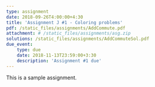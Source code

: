 ```yaml
---
type: assignment
date: 2018-09-26T4:00:00+4:30
title: 'Assignment J #1 - Coloring problems'
pdf: /static_files/assignments/AddCommute.pdf
attachment: # /static_files/assignments/asg.zip
solutions: /static_files/assignments/AddCommuteSol.pdf
due_event: 
    type: due
    date: 2018-11-13T23:59:00+3:30
    description: 'Assignment #1 due'
---
```

This is a sample assignment.
